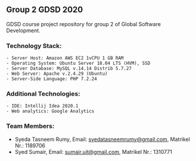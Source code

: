 ## Group 2 GDSD 2020

GDSD course project repository for group 2 of Global Software Development.


### Technology Stack:

	- Server Host: Amazon AWS EC2 1vCPU 1 GB RAM
	- Operating System: Ubuntu Server 18.04 LTS (HVM), SSD
	- Server Database: MySQL v.14.14 Distrib 5.7.27
	- Web Server: Apache v.2.4.29 (Ubuntu)
	- Server-Side Language: PHP 7.2.24


### Additional Technologies:

	- IDE: Intellij Idea 2020.1
	- Web analytics: Google Analytics


### Team Members:

  - Syeda Tasneem Rumy, Email: syedatasneemrumy@gmail.com, Matrikel Nr.: 1189706
  - Syed Sumair, Email: sumair.uit@gmail.com, Matrikel Nr.: 1310771


